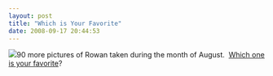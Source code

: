 ```yaml
---
layout: post
title: "Which is Your Favorite"
date: 2008-09-17 20:44:53
---
```

[![](http://photos.thecave.com/photos/374658593_g4pPF-Th.jpg)](http://photos.thecave.com/gallery/5995811_AnCxX/1/374675377_XTQYa)90 more pictures of Rowan taken during the month of August.  [Which one is your favorite](http://photos.thecave.com/gallery/5995811_AnCxX/1/374675377_XTQYa)?
